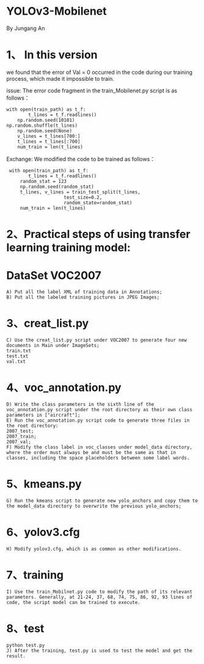# YOLOv3-Mobilenet

By Jungang An

# 1、 In this version
we found that the error of Val = 0 occurred in the code during our training process, which made it impossible to train.

issue:  The error code fragment in the  train_Mobilenet.py   script is as follows：

	with open(train_path) as t_f:
        	t_lines = t_f.readlines()
    	np.random.seed(10101)
   	np.random.shuffle(t_lines)
    	np.random.seed(None)
    	v_lines = t_lines[700:]
    	t_lines = t_lines[:700]
    	num_train = len(t_lines)
	
Exchange: We modified the code to be trained as follows：

  	 with open(train_path) as t_f:
       	 	t_lines = t_f.readlines()
         random_stat = 123
         np.random.seed(random_stat)
       	 t_lines, v_lines = train_test_split(t_lines, 
	 				     test_size=0.2,
					     random_state=random_stat)
         num_train = len(t_lines)
	
	
 # 2、Practical steps of using transfer learning training model: 
 
 # DataSet VOC2007
	A) Put all the label XML of training data in Annotations;
	B) Put all the labeled training pictures in JPEG Images;

# 3、creat_list.py
	C) Use the creat_list.py script under VOC2007 to generate four new documents in Main under ImageSets;
	train.txt
	test.txt
	val.txt
# 4、voc_annotation.py
	D) Write the class parameters in the sixth line of the voc_annotation.py script under the root directory as their own class parameters in ["aircraft"];
	E) Run the voc_annotation.py script code to generate three files in the root directory: 
	2007_test; 
	2007_train;
	2007_val;
	F) Modify the class label in voc_classes under model_data directory, where the order must always be and must be the same as that in classes, including the space placeholders between some label words.
	
# 5、kmeans.py
	G) Run the kmeans script to generate new yolo_anchors and copy them to the model_data directory to overwrite the previous yolo_anchors;
# 6、yolov3.cfg
	H) Modify yolov3.cfg, which is as common as other modifications.
# 7、training
	I) Use the train_Mobilnet.py code to modify the path of its relevant parameters. Generally, at 21-24, 37, 68, 74, 75, 86, 92, 93 lines of code, the script model can be trained to execute.
# 8、test 
	python test.py
	J) After the training, test.py is used to test the model and get the result.


